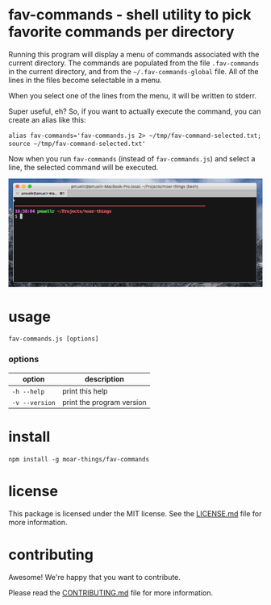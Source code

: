 fav-commands - shell utility to pick favorite commands per directory
================================================================================

Running this program will display a menu of commands associated with the current
directory.  The commands are populated from the file `.fav-commands` in the
current directory, and from the `~/.fav-commands-global` file.  All of the
lines in the files become selectable in a menu.

When you select one of the lines from the menu, it will be written to stderr.

Super useful, eh?  So, if you want to actually execute the command, you can
create an alias like this:

    alias fav-commands='fav-commands.js 2> ~/tmp/fav-command-selected.txt; source ~/tmp/fav-command-selected.txt'

Now when you run `fav-commands` (instead of `fav-commands.js`) and select a
line, the selected command will be executed.

![sample](images/fav-commands.gif)


usage
================================================================================

    fav-commands.js [options]

### options

| option          | description |
|-----------------|------------------------------------------------------|
| `-h --help`     | print this help |
| `-v --version`  | print the program version |


install
================================================================================

    npm install -g moar-things/fav-commands


license
================================================================================

This package is licensed under the MIT license.  See the
[LICENSE.md](LICENSE.md) file for more information.


contributing
================================================================================

Awesome!  We're happy that you want to contribute.

Please read the [CONTRIBUTING.md](CONTRIBUTING.md) file for more information.
